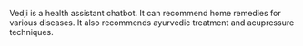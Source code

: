 Vedji is a health assistant chatbot. It can recommend home remedies for various diseases. It also recommends ayurvedic treatment and acupressure techniques. 
